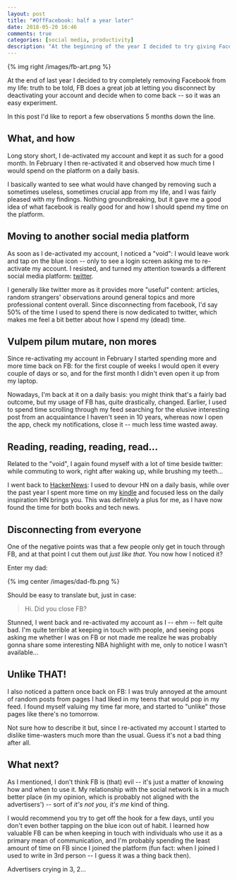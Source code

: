 ```yaml
---
layout: post
title: "#OffFacebook: half a year later"
date: 2018-05-20 16:46
comments: true
categories: [social media, productivity]
description: "At the beginning of the year I decided to try giving Facebook up: here's a review of what changed in the following months"
---
```


{% img right /images/fb-art.png %}

At the end of last year I decided to try completely removing Facebook from my life:
truth to be told, FB does a great job at letting you disconnect by deactivating
your account and decide when to come back -- so it was an easy experiment.

In this post I'd like to report a few observations 5 months down the line.

<!-- more -->

## What, and how

Long story short, I de-activated my account and kept it as such for a good month.
In February I then re-activated it and observed how much time I would spend on
the platform on a daily basis.

I basically wanted to see what would have changed by removing such a sometimes useless,
sometimes crucial app from my life, and I was fairly pleased with my findings.
Nothing groundbreaking, but it gave me a good idea of what facebook is really
good for and how I should spend my time on the platform.

## Moving to another social media platform

As soon as I de-activated my account, I noticed a "void": I would leave work and
tap on the blue icon -- only to see a login screen asking me to re-activate my
account. I resisted, and turned my attention towards a different social media
platform: [twitter](https://twitter.com/_odino_).

I generally like twitter more as it provides more "useful" content: articles,
random strangers' observations around general topics and more professional
content overall. Since disconnecting from facebook, I'd say 50% of the time I used
to spend there is now dedicated to twitter, which makes me feel a bit better about
how I spend my (dead) time.

## Vulpem pilum mutare, non mores

Since re-activating my account in February I started spending more and more time
back on FB: for the first couple of weeks I would open it every couple of days or
so, and for the first month I didn't even open it up from my laptop.

Nowadays, I'm back at it on a daily basis: you might think that's a fairly bad outcome,
but my usage of FB has, quite drastically, changed. Earlier, I used to spend time
scrolling through my feed searching for the elusive interesting post from an acquaintance
I haven't seen in 10 years, whereas now I open the app, check my notifications,
close it -- much less time wasted away.

## Reading, reading, reading, read...

Related to the "void", I again found myself with a lot of time beside twitter:
while commuting to work, right after waking up, while brushing my teeth...

I went back to [HackerNews](https://news.ycombinator.com/): I used to devour HN on a daily basis, while over the past year
I spent more time on my [kindle](/categories/book/) and focused
less on the daily inspiration HN brings you. This was definitely a plus for me,
as I have now found the time for both books and tech news.

## Disconnecting from everyone

One of the negative points was that a few people only get in touch through FB,
and at that point I cut them out *just like that*. You now how I noticed it?

Enter my dad:

{% img center /images/dad-fb.png %}

Should be easy to translate but, just in case:

> Hi. Did you close FB?

Stunned, I went back and re-activated my account as I -- ehm -- felt quite bad. I'm quite
terrible at keeping in touch with people, and seeing pops asking me whether I was on
FB or not made me realize he was probably gonna share some interesting NBA highlight
with me, only to notice I wasn't available...

## Unlike THAT!

I also noticed a pattern once back on FB: I was truly annoyed at the amount of
random posts from pages I had liked in my teens that would pop in my feed.
I found myself valuing my time far more, and started to "unlike" those pages like
there's no tomorrow.

Not sure how to describe it but, since I re-activated my account I started to dislike
time-wasters much more than the usual. Guess it's not a bad thing after all.

## What next?

As I mentioned, I don't think FB is (that) evil -- it's just a matter of knowing
how and when to use it. My relationship with the social network is in a much better place (in my opinion,
which is probably not aligned with the advertisers') -- sort
of *it's not you, it's me* kind of thing.

I would recommend you try to get off the hook for a few days, until you don't even
bother tapping on the blue icon out of habit. I learned how valuable FB can be when
keeping in touch with individuals who use it as a primary mean of communication,
and I'm probably spending the least amount of time on FB since I joined the platform
(fun fact: when I joined I used to write in 3rd person -- I guess it was a thing back then).

Advertisers crying in 3, 2...
